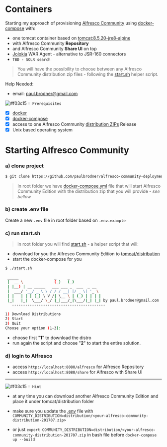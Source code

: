 # Containers

Starting my approach of provisioning [Alfresco Community](https://community.alfresco.com/docs/DOC-7050-alfresco-community-edition-201707-ga-file-list) using [docker-compose](https://docs.docker.com/compose/) with:
* one tomcat container based on [tomcat:8.5.20-jre8-alpine](https://hub.docker.com/r/library/tomcat/tags/)
* with Alfresco Community **Repository**
* and Alfresco Community **Share UI** on top
* [Jolokia](https://jolokia.org) WAR Agent - alternative to JSR-160 connectors
* `TBD - SOLR search`
  
>You will have the possibility to choose between any Alfresco Community distribution zip files - following the [start.sh](start.sh) helper script.

Help Needed: 
* email: paul.brodner@gmail.com

![#f03c15](https://placehold.it/15/f03c15/000000?text=+) `! Prerequisites` 
- [x] [docker](https://docs.docker.com/engine/installation/)
- [x] [docker-compose](https://docs.docker.com/compose/)
- [x] access to one Alfresco Community [distribution ZIPs](https://community.alfresco.com/community/ecm) Release
- [x] Unix based operating system

# Starting Alfresco Community

### a) clone project

```bash
$ git clone https://github.com/paulbrodner/alfresco-community-deployment.git
```

> In root folder we have [docker-compose.yml](docker-compose.yml) file that will start Alfresco Community Edition with the distribution zip that you will provide - _see bellow_

### b) create .env file

Create a new `.env` file in root folder based on `.env.example`

### c) run start.sh

>in root folder you will find [start.sh](start.sh) - a helper script that will:
* download for you the Alfresco Community Edition to [tomcat/distribution](tomcat/distribution)
* start the docker-compose for you

```bash
$ ./start.sh

 _____                _     _
 |  __ \              (_)   (_)
 | |__) | __ _____   ___ ___ _  ___  _ __
 |  ___/ '__/ _ \ \ / / / __| |/ _ \| '_ \
 | |   | | | (_) \ V /| \__ \ | (_) | | | |
 |_|   |_|  \___/ \_/ |_|___/_|\___/|_| |_| by paul.brodner@gmail.com
   ------------------------------------------

1) Download Distributions  
2) Start
3) Quit
Choose your option (1-3):
```


* choose first "**1**" to download the distro
* run again the script and choose "**2**" to start the entire solution.

### d) login to Alfresco
* access `http://localhost:8080/alfresco` for Alfresco Repository
* access `http://localhost:8080/share` for Alfresco with Share UI

---
![#f03c15](https://placehold.it/15/f03c15/000000?text=+) `! Hint` 
* at any time you can download another Alfresco Community Edition and place it under tomcat/distribution folder

* make sure you update the [.env](.env) file with `COMMUNITY_DISTRIBUTION=distribution/<your-alfresco-community-distribution-201707.zip>`

* or just `export COMMUNITY_DISTRIBUTION=distribution/<your-alfresco-community-distribution-201707.zip` in bash file before `docker-compose up --build`